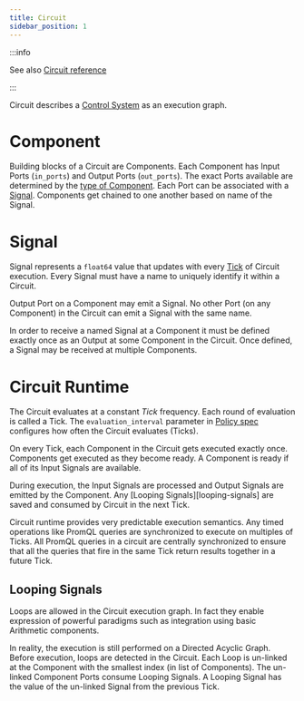 ```yaml
---
title: Circuit
sidebar_position: 1
---
```


<!-- How and what circuits can express? How the controller interacts with the agents based on signals from a circuit. -->
<!-- Section: How to express a circuit -->
<!-- Sub-section Component -->
<!-- Sub-section Signal -->
<!-- Section: Runtime: how the circuit executes circuit per tick, handles loops. Cover how the circuit executes circuit per tick, loops -->

:::info

See also [Circuit reference][circuit-reference]

:::

Circuit describes a [Control System][control-system] as an execution graph.

# Component

Building blocks of a Circuit are Components. Each Component has Input Ports
(`in_ports`) and Output Ports (`out_ports`). The exact Ports available are
determined by the [type of Component][component-types]. Each Port can be
associated with a [Signal][signal]. Components get chained to one another based
on name of the Signal.

# Signal

Signal represents a `float64` value that updates with every [Tick][tick] of
Circuit execution. Every Signal must have a name to uniquely identify it within
a Circuit.

Output Port on a Component may emit a Signal. No other Port (on any Component)
in the Circuit can emit a Signal with the same name.

In order to receive a named Signal at a Component it must be defined exactly
once as an Output at some Component in the Circuit. Once defined, a Signal may
be received at multiple Components.

# Circuit Runtime

The Circuit evaluates at a constant _Tick_ frequency. Each round of evaluation
is called a Tick. The `evaluation_interval` parameter in [Policy
spec][policy-reference] configures how often the Circuit evaluates (Ticks).

On every Tick, each Component in the Circuit gets executed exactly once.
Components get executed as they become ready. A Component is ready if all of its
Input Signals are available.

During execution, the Input Signals are processed and Output Signals are emitted
by the Component. Any [Looping Signals][looping-signals] are saved and consumed
by Circuit in the next Tick.

Circuit runtime provides very predictable execution semantics. Any timed
operations like PromQL queries are synchronized to execute on multiples of
Ticks. All PromQL queries in a circuit are centrally synchronized to ensure that
all the queries that fire in the same Tick return results together in a future
Tick.

## Looping Signals

Loops are allowed in the Circuit execution graph. In fact they enable expression
of powerful paradigms such as integration using basic Arithmetic components.

In reality, the execution is still performed on a Directed Acyclic Graph. Before
execution, loops are detected in the Circuit. Each Loop is un-linked at the
Component with the smallest index (in list of Components). The un-linked
Component Ports consume Looping Signals. A Looping Signal has the value of the
un-linked Signal from the previous Tick.

[control-system]: https://en.wikipedia.org/wiki/Control_system
[component-types]: /reference/configuration/policies.md#v1-component
[tick]: #runtime
[signal]: #signal
[policy-reference]: /reference/configuration/policies.md#v1-policy
[circuit-reference]: /reference/configuration/policies.md#v1-circuit
